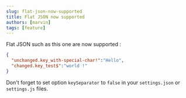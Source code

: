 ```yaml
---
slug: flat-json-now-supported
title: Flat JSON now supported
authors: [marvin]
tags: [feature]
---
```


Flat JSON such as this one are now supported :
```json
{
  "unchanged.key_with-special-char!":"Hello",
  "changed.key_test$":"world !"
}
```

Don't forget to set option `keySeparator` to `false` in your `settings.json` or `settings.js` files.